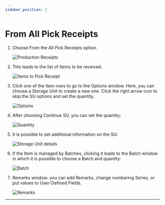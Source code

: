 ```yaml
---
sidebar_position: 2
---
```


# From All Pick Receipts

1. Choose From the All Pick Receipts option.

    ![Production Receipts](./media/FromAllPickReceipts.webp)
2. This leads to the list of Items to be received.

    ![Items to Pick Receipt](./media/ItemsToPickReceipt.webp)
3. Click one of the Item rows to go to the Options window. Here, you can choose a Storage Unit to create a new one. Click the right arrow icon to skip the SU options and set the quantity.

    ![Options](./media/Options.webp)
4. After choosing Continue SU, you can set the quantity:

    ![Quantity](./media/Quantity.webp)
5. It is possible to set additional information on the SU:

    ![Storage Unit details](./media/SUDetails.webp)
6. If the Item is managed by Batches, clicking it leads to the Batch window in which it is possible to choose a Batch and quantity:

    ![Batch](./media/BatchReceipted.webp)
7. Remarks window: you can add Remarks, change numbering Series, or put values to User-Defined Fields.

    ![Remarks](./media/Remarks.webp)

---
